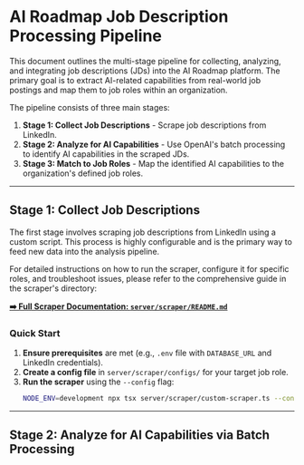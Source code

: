 # AI Roadmap Job Description Processing Pipeline

This document outlines the multi-stage pipeline for collecting, analyzing, and integrating job descriptions (JDs) into the AI Roadmap platform. The primary goal is to extract AI-related capabilities from real-world job postings and map them to job roles within an organization.

The pipeline consists of three main stages:
1.  **Stage 1: Collect Job Descriptions** - Scrape job descriptions from LinkedIn.
2.  **Stage 2: Analyze for AI Capabilities** - Use OpenAI's batch processing to identify AI capabilities in the scraped JDs.
3.  **Stage 3: Match to Job Roles** - Map the identified AI capabilities to the organization's defined job roles.

---

## Stage 1: Collect Job Descriptions

The first stage involves scraping job descriptions from LinkedIn using a custom script. This process is highly configurable and is the primary way to feed new data into the analysis pipeline.

For detailed instructions on how to run the scraper, configure it for specific roles, and troubleshoot issues, please refer to the comprehensive guide in the scraper's directory:

**[➡️ Full Scraper Documentation: `server/scraper/README.md`](../../scraper/README.md)**

### Quick Start

1.  **Ensure prerequisites** are met (e.g., `.env` file with `DATABASE_URL` and LinkedIn credentials).
2.  **Create a config file** in `server/scraper/configs/` for your target job role.
3.  **Run the scraper** using the `--config` flag:
    ```bash
    NODE_ENV=development npx tsx server/scraper/custom-scraper.ts --config server/scraper/configs/your-config-file.json
    ```

---

## Stage 2: Analyze for AI Capabilities via Batch Processing
